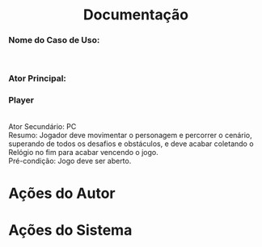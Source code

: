 <h1 align= "center"> Documentação </h1>
<strong><h3>Nome do Caso de Uso:</h3></strong> 
<br>
<strong><h3>Ator Principal:</h3></strong> <h3>Player</h3>
<br>
Ator Secundário: PC
<br>
Resumo: Jogador deve movimentar o personagem e percorrer o cenário, 
superando de todos os desafios e obstáculos, e deve acabar coletando 
o Relógio no fim para acabar vencendo o jogo.
<br>
Pré-condição: Jogo deve ser aberto.

<h1>Ações do Autor</h1> 
<h1 aling="right">Ações do Sistema</h1>
